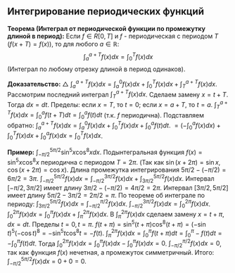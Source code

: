 ## Интегрирование периодических функций

**Теорема (Интеграл от периодической функции по промежутку длиной в период):**
Если $f \in R[0, T]$ и $f$ - периодическая с периодом $T$ ($f(x+T) = f(x)$), то для любого $a \in \mathbb{R}$:
$$ \int_a^{a+T} f(x) dx = \int_0^T f(x) dx $$
(Интеграл по любому отрезку длиной в период одинаков).

**Доказательство:**
$\triangle$ $\int_a^{a+T} f(x) dx = \int_a^0 f(x) dx + \int_0^T f(x) dx + \int_T^{a+T} f(x) dx$.
Рассмотрим последний интеграл $\int_T^{a+T} f(x) dx$. Сделаем замену $x = t + T$.
Тогда $dx = dt$.
Пределы: если $x=T$, то $t=0$; если $x=a+T$, то $t=a$.
$\int_T^{a+T} f(x) dx = \int_0^a f(t+T) dt = \int_0^a f(t) dt$ (т.к. $f$ периодична).
Подставляем обратно:
$\int_a^{a+T} f(x) dx = \int_a^0 f(x) dx + \int_0^T f(x) dx + \int_0^a f(t) dt$.
$= (-\int_0^a f(x) dx) + \int_0^T f(x) dx + \int_0^a f(x) dx = \int_0^T f(x) dx$.

**Пример:**
$\int_{-\pi/2}^{5\pi/2} \sin^5 x \cos^8 x dx$.
Подынтегральная функция $f(x) = \sin^5 x \cos^8 x$ периодична с периодом $T=2\pi$. (Так как $\sin(x+2\pi)=\sin x$, $\cos(x+2\pi)=\cos x$).
Длина промежутка интегрирования $5\pi/2 - (-\pi/2) = 6\pi/2 = 3\pi$.
$\int_{-\pi/2}^{5\pi/2} f(x) dx = \int_{-\pi/2}^{3\pi/2} f(x) dx + \int_{3\pi/2}^{5\pi/2} f(x) dx$.
Интервал $[-\pi/2, 3\pi/2]$ имеет длину $3\pi/2 - (-\pi/2) = 4\pi/2 = 2\pi$.
Интервал $[3\pi/2, 5\pi/2]$ имеет длину $5\pi/2 - 3\pi/2 = 2\pi/2 = \pi$.
По теореме об интеграле по периоду:
$\int_{3\pi/2}^{5\pi/2} f(x) dx = \int_{-\pi/2}^{\pi/2} f(x) dx$.
$\int_{-\pi/2}^{3\pi/2} f(x) dx = \int_{0}^{2\pi} f(x) dx$.
$\int_0^{2\pi} f(x) dx = \int_0^{\pi} f(x) dx + \int_{\pi}^{2\pi} f(x) dx$.
В $\int_{\pi}^{2\pi} f(x) dx$ сделаем замену $x = t + \pi$, $dx=dt$. Пределы $t=0, t=\pi$.
$f(t+\pi) = \sin^5(t+\pi) \cos^8(t+\pi) = (-\sin t)^5 (-\cos t)^8 = -\sin^5 t \cos^8 t = -f(t)$.
$\int_{\pi}^{2\pi} f(x) dx = \int_0^{\pi} f(t+\pi) dt = \int_0^{\pi} -f(t) dt = -\int_0^{\pi} f(t) dt$.
Тогда $\int_0^{2\pi} f(x) dx = \int_0^{\pi} f(x) dx - \int_0^{\pi} f(x) dx = 0$.
$\int_{-\pi/2}^{\pi/2} f(x) dx = 0$, так как функция $f(x)$ нечетная, а промежуток симметричный.
Итого: $\int_{-\pi/2}^{5\pi/2} f(x) dx = 0 + 0 = 0$.